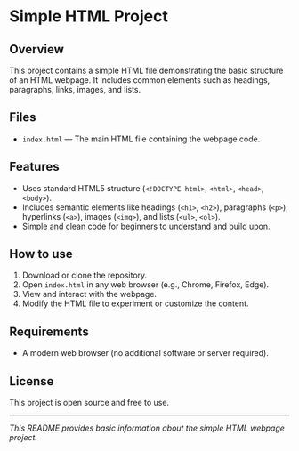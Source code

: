 # Simple HTML Project

## Overview
This project contains a simple HTML file demonstrating the basic structure of an HTML webpage. It includes common elements such as headings, paragraphs, links, images, and lists.

## Files
- `index.html` — The main HTML file containing the webpage code.

## Features
- Uses standard HTML5 structure (`<!DOCTYPE html>`, `<html>`, `<head>`, `<body>`).
- Includes semantic elements like headings (`<h1>`, `<h2>`), paragraphs (`<p>`), hyperlinks (`<a>`), images (`<img>`), and lists (`<ul>`, `<ol>`).
- Simple and clean code for beginners to understand and build upon.

## How to use
1. Download or clone the repository.
2. Open `index.html` in any web browser (e.g., Chrome, Firefox, Edge).
3. View and interact with the webpage.
4. Modify the HTML file to experiment or customize the content.

## Requirements
- A modern web browser (no additional software or server required).

## License
This project is open source and free to use.

---

*This README provides basic information about the simple HTML webpage project.*

